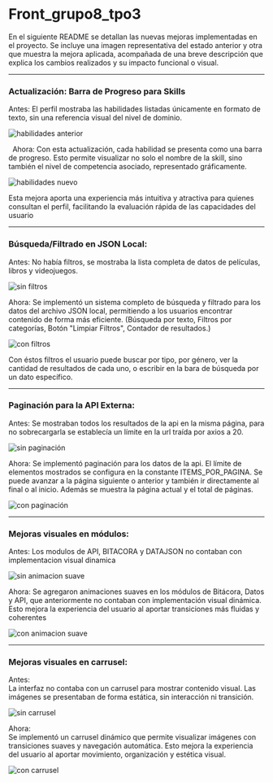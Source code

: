 # Front_grupo8_tpo3
En el siguiente README se detallan las nuevas mejoras implementadas en el proyecto. Se incluye una imagen representativa del estado anterior y otra que muestra la mejora aplicada, acompañada de una breve descripción que explica los cambios realizados y su impacto funcional o visual.

---

### Actualización: Barra de Progreso para Skills
Antes:
El perfil mostraba las habilidades listadas únicamente en formato de texto, sin una referencia visual del nivel de dominio.

![habilidades anterior](imgs_readme/image_habilidades_viejo.png)

 
Ahora:
Con esta actualización, cada habilidad se presenta como una barra de progreso. Esto permite visualizar no solo el nombre de la skill, sino también el nivel de competencia asociado, representado gráficamente.

![habilidades nuevo](imgs_readme/image_habilidades_nuevo.png)


Esta mejora aporta una experiencia más intuitiva y atractiva para quienes consultan el perfil, facilitando la evaluación rápida de las capacidades del usuario

---

### Búsqueda/Filtrado en JSON Local:
Antes:
No había filtros, se mostraba la lista completa de datos de películas, libros y videojuegos.

![sin filtros](imgs_readme/json_antes.png)

Ahora:
Se implementó un sistema completo de búsqueda y filtrado para los datos del archivo JSON local, permitiendo a los usuarios encontrar contenido de forma más eficiente. (Búsqueda por texto, Filtros por categorías, Botón "Limpiar Filtros", Contador de resultados.)

![con filtros](imgs_readme/json_despues.png)

Con éstos filtros el usuario puede buscar por tipo, por género, ver la cantidad de resultados de cada uno, o escribir en la bara de búsqueda por un dato específico.

---

### Paginación para la API Externa: 
Antes:
Se mostraban todos los resultados de la api en la misma página, para no sobrecargarla se establecía un límite en la url traída por axios a 20.

![sin paginación](imgs_readme/api_antes.png)

Ahora: Se implementó paginación para los datos de la api. El límite de elementos mostrados se configura en la constante ITEMS_POR_PAGINA. Se puede avanzar a la página siguiente o anterior y también ir directamente al final o al inicio. Además se muestra la página actual y el total de páginas.

![con paginación](imgs_readme/api_despues.png)

---

### Mejoras visuales en módulos:
Antes:
Los modulos de API, BITACORA y DATAJSON no contaban con implementacion visual dinamica

![sin animacion suave](imgs_readme/image_sin_animacion_suave.png)

Ahora:
Se agregaron animaciones suaves en los módulos de Bitácora, Datos y API, que anteriormente no contaban con implementación visual dinámica. Esto mejora la experiencia del usuario al aportar transiciones más fluidas y coherentes

![con animacion suave](imgs_readme/image_animacion_suave.png)

---

### Mejoras visuales en carrusel:

Antes:  
La interfaz no contaba con un carrusel para mostrar contenido visual. Las imágenes se presentaban de forma estática, sin interacción ni transición.

![sin carrusel](imgs_readme/image_sin_carrusel.png)

Ahora:  
Se implementó un carrusel dinámico que permite visualizar imágenes con transiciones suaves y navegación automática. Esto mejora la experiencia del usuario al aportar movimiento, organización y estética visual.

![con carrusel](imgs_readme/image_con_carrusel.png)



